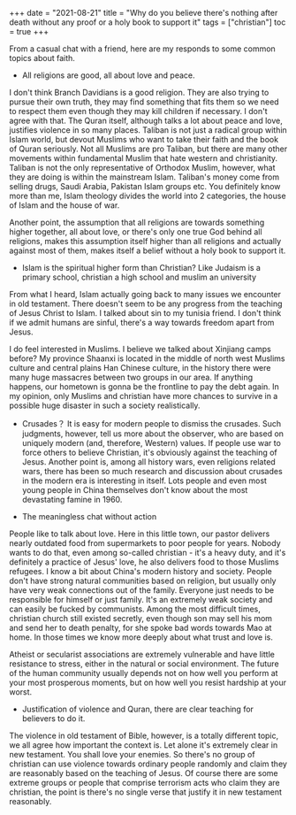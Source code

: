 +++ 
date = "2021-08-21"
title = "Why do you believe there's nothing after death without any proof or a holy book to support it"
tags = ["christian"]
toc = true
+++

From a casual chat with a friend, here are my responds to some common topics about faith.

- All religions are good, all about love and peace. 

I don't think Branch Davidians is a good religion. They are also trying to pursue their own truth, they may find something that fits them so we need to respect them even though they may kill children if necessary. I don't agree with that.
The Quran itself, although talks a lot about peace and love, justifies violence in so many places. Taliban is not just a radical  group within Islam world, but devout Muslims who want to take their faith and the book of Quran seriously. Not all Muslims are pro Taliban, but there are many other movements within fundamental Muslim that hate western and christianity. Taliban is not the only representative of Orthodox Muslim, however, what they are doing is within the mainstream Islam. Taliban's money come from selling drugs, Saudi Arabia, Pakistan Islam groups etc. You definitely know more than me, Islam theology divides the world into 2 categories, the house of Islam and the house of war. 

Another point, the assumption that all religions are towards something higher together, all about love, or there's only one true God behind all religions, makes this assumption itself higher than all religions and actually against most of them, makes itself a belief without a holy book to support it.

- Islam is the spiritual higher form than Christian? Like Judaism is a primary school, christian a high school and muslim an university

From what I heard, Islam actually going back to many issues we encounter in old testament. There doesn't seem to be any progress from the teaching of Jesus Christ to Islam. I talked about sin to my tunisia friend. I don't think if we admit humans are sinful, there's a way towards freedom apart from Jesus.

I do feel interested in Muslims. I believe we talked about Xinjiang camps before? My province Shaanxi is located in the middle of north west Muslims culture and central plains Han Chinese culture, in the history there were many huge massacres between two groups in our area. If anything happens, our hometown is gonna be the frontline to pay the debt again. In my opinion, only Muslims and christian have more chances to survive in a possible huge disaster in such a society realistically.

- Crusades？
It is easy for modern people to dismiss the crusades. Such judgments, however, tell us more about the observer, who are based on uniquely modern (and, therefore, Western) values. If people use war to force others to believe Christian, it's obviously against the teaching of Jesus. Another point is, among all history wars, even religions related wars, there has been so much research and discussion about crusades in the modern era is interesting in itself. Lots people and even most young people in China themselves don't know about the most devastating famine in 1960.

- The meaningless chat without action

People like to talk about love. Here in this little town, our pastor delivers nearly outdated food from supermarkets to poor people for years. Nobody wants to do that, even among so-called christian - it's a heavy duty, and it's definitely a practice of Jesus' love, he also delivers food to those Muslims refugees.
I know a bit about China's modern history and society. People don't have strong natural communities based on religion, but usually only have very weak connections out of the family. Everyone just needs to be responsible for himself or just family. It's an extremely weak society and can easily be fucked by communists. Among the most difficult times, christian church still existed secretly, even though son may sell his mom and send her to death penalty, for she spoke bad words towards Mao at home. In those times we know more deeply about what trust and love is.

Atheist or secularist associations are extremely vulnerable and have little resistance to stress, either in the natural or social environment. The future of the human community usually depends not on how well you perform at your most prosperous moments, but on how well you resist hardship at your worst.

- Justification of violence and Quran, there are clear teaching for believers to do it. 

The violence in old testament of Bible, however, is a totally different topic, we all agree how important the context is. Let alone it's extremely clear in new testament. You shall love your enemies. So there's no group of christian can use violence towards ordinary people randomly and claim they are reasonably based on the teaching of Jesus. Of course there are some extreme groups or people that comprise terrorism acts who claim they are christian, the point is there's no single verse that justify it in new testament reasonably.